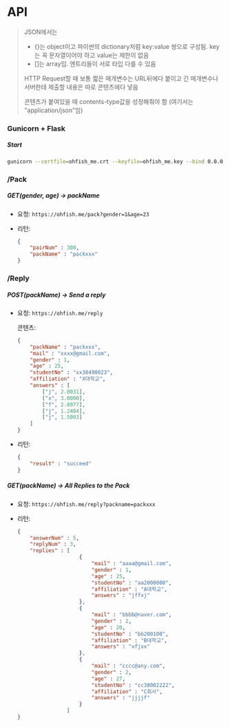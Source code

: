 # API

> JSON에서는
>
> - {}는 object이고 파이썬의 dictionary처럼 key:value 쌍으로 구성됨. key는 꼭 문자열이어야 하고 value는 제한이 없음
> - []는 array임. 엔트리들이 서로 타입 다를 수 있음
>
> HTTP Request할 때 보통 짧은 매개변수는 URL뒤에다 붙이고 긴 매개변수나 서버한테 제출할 내용은 따로 콘텐츠에다 넣음
>
> 콘텐츠가 붙여있을 때 contents-type값을 성정해줘야 함 (여기서는 "application/json"임)

### Gunicorn + Flask

##### Start

```bash
gunicorn --certfile=ohfish_me.crt --keyfile=ohfish_me.key --bind 0.0.0.0:5000 API:api
```

### /Pack

##### GET(gender, age) -> packName

- 요청: `https://ohfish.me/pack?gender=1&age=23`

- 리턴:

    ```json
    {
        "pairNum" : 300,
        "packName" : "packxxx"
    }
    ```

### /Reply

##### POST(packName) -> Send a reply

- 요청: `https://ohfish.me/reply`

    콘텐츠:

    ```json
    {
        "packName" : "packxxx",
        "mail" : "xxxx@gmail.com",
        "gender" : 1,
        "age" : 25,
        "studentNo" : "xx38490023",
        "affiliation" : "X대학교",
        "answers" : [
            ["j", 2.0031],
            ["x", 3.0000],
            ["f", 2.8977],
            ["j", 1.2404],
            ["j", 1.5003]
        ]
    }
    ```

- 리턴:

    ```json
    {
        "result" : "succeed"
    }
    ```

##### GET(packName) -> All Replies to the Pack

- 요청: `https://ohfish.me/reply?packname=packxxx`

- 리턴:

    ```json
    {
        "answerNum" : 5,
        "replyNum" : 3,
        "replies" : [
                        {
                            "mail" : "aaaa@gmail.com",
                            "gender" : 1,
                            "age" : 25,
                            "studentNo" : "aa2000000",
                            "affiliation" : "A대학교",
                            "answers" : "jffxj"
                        },
                        {
                            "mail" : "bbbb@naver.com",
                            "gender" : 2,
                            "age" : 20,
                            "studentNo" : "bb200100",
                            "affiliation" : "B대학교",
                            "answers" : "xfjxx"
                        },
                        {
                            "mail" : "cccc@any.com",
                            "gender" : 2,
                            "age" : 27,
                            "studentNo" : "cc38002222",
                            "affiliation" : "C회사",
                            "answers" : "jjjjf"
                        }
                    ]
    }
    ```